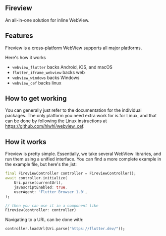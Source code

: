 ## Fireview
An all-in-one solution for inline WebView.

## Features
Fireview is a cross-platform WebView supports all major platforms.

Here's how it works
- `webview_flutter` backs Android, iOS, and macOS
- `flutter_iframe_webview` backs web
- `webview_windows` backs Windows
- `webview_cef` backs linux

## How to get working
You can generally just refer to the documentation for the individual packages. The only platform you need extra work for is for Linux, and that can be done by following the Linux instructions at https://github.com/hlwhl/webview_cef.


## How it works
Fireview is pretty simple. Essentially, we take several WebView libraries, and run them using a unified interface. You can find a more complete example in the example file, but here's the jist:

```dart
final FireviewController controller = FireviewController();
await controller.initialize(
    Uri.parse(currentUrl),
    javascriptEnabled: true,
    userAgent: 'Flutter Browser 1.0',
);

// then you can use it in a component like
Fireview(controller: controller)
```

Navigating to a URL can be done with:
```dart
controller.loadUrl(Uri.parse("https://flutter.dev/"));
```
